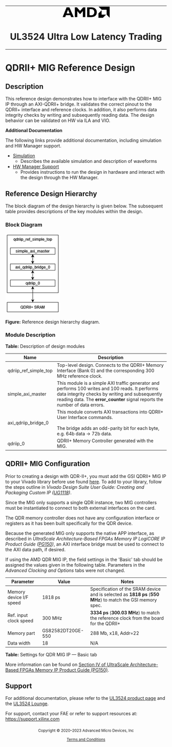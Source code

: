 <table class="sphinxhide" width="100%">
 <tr width="100%">
    <td align="center"><img src="https://raw.githubusercontent.com/Xilinx/Image-Collateral/main/xilinx-logo.png" width="30%"/><h1>UL3524 Ultra Low Latency Trading</h1>
    </td>
 </tr>
</table>

# QDRII+ MIG Reference Design

## Description

This reference design demonstrates how to interface with the QDRII+ MIG IP through an AXI-QDRII+ bridge. It validates the correct pinout to the QDRII+ interface and reference clocks. In addition, it also performs data integrity checks by writing and subsequently reading data. The design behavior can be validated on HW via ILA and VIO.

**Additional Documentation**

The following links provide additional documentation, including simulation and HW Manager support.

* [Simulation](./Docs/simulation.md)<br>
  * Describes the available simulation and description of waveforms
* [HW Manager Support](./Docs/hw_manager_support.md)<br>
  * Provides instructions to run the design in hardware and interact with the design through the HW Manager.

## Reference Design Hierarchy

The block diagram of the design hierarchy is given below. The subsequent table provides descriptions of the key modules within the design.

### Block Diagram

![Design Hierarchy](./Docs/Images/ref_des_hier.png)

**Figure:** Reference design hierarchy diagram.

### Module Description

**Table:** Description of design modules

| Name | Description |
|---|---|
| qdriip_ref_simple_top | Top-level design. Connects to the QDRII+ Memory Interface (Bank 0) and the corresponding 300 MHz reference clock. |
| simple_axi_master | This module is a simple AXI traffic generator and performs 100 writes and 100 reads. It performs data integrity checks by writing and subsequently reading data. The **error_counter** signal reports the number of data errors. |
| axi_qdriip_bridge_0 | This module converts AXI transactions into QDRII+ User Interface commands. <br><br> The bridge adds an odd-parity bit for each byte, e.g. 64b data -> 72b data. |
| qdriip_0 | QDRII+ Memory Controller generated with the MIG. |

## QDRII+ MIG Configuration

Prior to creating a design with QDR-II+, you must add the GSI QDRII+ MIG IP to your Vivado library before use found [here](./IP/qdriip_v1_4). To add to your library, follow the steps outline in *Vivado Design Suite User Guide: Creating and Packaging Custom IP ([UG1118](https://docs.xilinx.com/r/en-US/ug1118-vivado-creating-packaging-custom-ip/Creating-and-Packaging-Custom-IP))*.

Since the MIG only supports a single QDR instance, two MIG controllers must be instantiated to connect to both external interfaces on the card.

The QDR memory controller does not have any configuration interface or registers as it has been built specifically for the QDR device.

Because the generated MIG only supports the native APP interface, as described in *UltraScale Architecture-Based FPGAs Memory IP LogiCORE IP Product Guide ([PG150](https://docs.xilinx.com/v/u/en-US/pg150-ultrascale-memory-ip))*, an AXI interface bridge must be used to connect to the AXI data path, if desired.

If using the AMD QDR MIG IP, the field settings in the 'Basic' tab should be assigned the values given in the following table.  Parameters in the *Advanced Clocking and Options* tabs were not changed.

| Parameter | Value | Notes |
| --- | --- | --- |
|Memory device I/F speed | 1818 ps    | Specification of the SRAM device and is selected as **1818 ps** (**550 MHz**) to match the GSI memory spec. |
|Ref. input clock speed  | 300 MHz   | **3334 ps** (**300.03 MHz**) to match the reference clock from the board for the QDRII+     | 
|Memory part    | GS82582DT20GE-550 | 288 Mb, x18, Addr=22 |
|Data width     | 18    |  N/A    |

**Table:** Settings for QDR MIG IP — Basic tab

More information can be found on [Section IV of UltraScale Architecture-Based FPGAs Memory IP Product Guide (PG150)](https://docs.xilinx.com/api/khub/documents/NxaDKjH9BQF5nh4fRma_7g/content?Ft-Calling-App=ft%2Fturnkey-portal&Ft-Calling-App-Version=4.0.11&filename=pg150-ultrascale-memory-ip.pdf#G21.274376).

## Support

For additional documentation, please refer to the [UL3524 product page](https://www.xilinx.com/products/boards-and-kits/alveo/ul3524.html) and the [UL3524 Lounge](https://www.xilinx.com/member/ull-ea.html).

For support, contact your FAE or refer to support resources at: <https://support.xilinx.com>

<p class="sphinxhide" align="center"><sub>Copyright © 2020–2023 Advanced Micro Devices, Inc</sub></p>

<p class="sphinxhide" align="center"><sup><a href="https://www.amd.com/en/corporate/copyright">Terms and Conditions</a></sup></p>
